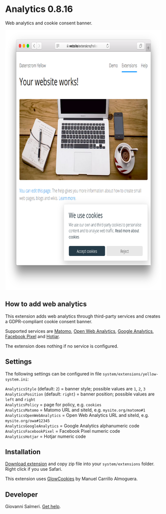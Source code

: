 Analytics 0.8.16
=================
Web analytics and cookie consent banner.

<p align="center"><img src="analytics-screenshot.png?raw=true" width="795" height="836" alt="Screenshot"></p>

## How to add web analytics

This extension adds web analytics through third-party services and creates a GDPR-compliant cookie consent banner.

Supported services are [Matomo](https://matomo.org/docs/installation/), [Open Web Analytics](https://github.com/Open-Web-Analytics/Open-Web-Analytics/wiki/), 
[Google Analytics](https://marketingplatform.google.com/about/analytics/), [Facebook Pixel](https://developers.facebook.com/docs/facebook-pixel/implementation) and [Hotjar](https://www.hotjar.com/).

The extension does nothing if no service is configured.

## Settings

The following settings can be configured in file `system/extensions/yellow-system.ini`:

`AnalyticsStyle` (default: `2`) = banner style; possible values are `1`, `2`, `3`  
`AnalyticsPosition` (default: `right`) = banner position; possible values are `left` and `right`  
`AnalyticsPolicy` = page for policy, e.g. `cookies`  
`AnalyticsMatomo` = Matomo URL and siteId, e.g. `mysite.org/matomo#1`  
`AnalyticsOpenWebAnalytics` = Open Web Analytics URL and siteId, e.g. `mysite.org/owa#12345`  
`AnalyticsGoogleAnalytics` = Google Analytics alphanumeric code  
`AnalyticsFacebookPixel` = Facebook Pixel numeric code  
`AnalyticsHotjar` = Hotjar numeric code  

## Installation

[Download extension](https://github.com/GiovanniSalmeri/yellow-analytics/archive/master.zip) and copy zip file into your `system/extensions` folder. Right click if you use Safari.

This extension uses [GlowCookies](https://manucaralmo.github.io/glow-cookies-web/) by Manuel Carrillo Almoguera.

## Developer

Giovanni Salmeri. [Get help](https://github.com/GiovanniSalmeri/yellow-analytics/issues).
